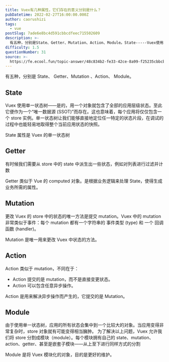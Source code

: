 ```yaml
---
title: Vuex有几种属性，它们存在的意义分别是什么？
pubDatetime: 2022-02-27T16:00:00.000Z
author: caorushizi
tags:
  - vue
postSlug: 7ade6e8bc4d591cbbcdfeec715502609
description: >-
  有五种，分别是State、Getter、Mutation、Action、Module。State-----Vuex使用单一状态树——是的，用一个对象就包含了全部的应用层级状态。至此它便作为一个“唯一数
difficulty: 1.5
questionNumber: 31
source: >-
  https://fe.ecool.fun/topic-answer/48c834b2-fe33-42ce-8a99-f25235cbbcb6?orderBy=updateTime&order=desc&tagId=14
---
```


有五种，分别是 State、 Getter、Mutation 、Action、 Module。

## State

Vuex 使用单一状态树——是的，用一个对象就包含了全部的应用层级状态。至此它便作为一个“唯一数据源 (SSOT)”而存在。这也意味着，每个应用将仅仅包含一个 store 实例。单一状态树让我们能够直接地定位任一特定的状态片段，在调试的过程中也能轻易地取得整个当前应用状态的快照。

State 属性是 Vuex 的单一状态树

## Getter

有时候我们需要从 store 中的 state 中派生出一些状态，例如对列表进行过滤并计数

Getter 类似于 Vue 的 computed 对象。是根据业务逻辑来处理 State，使得生成业务所需的属性。

## Mutation

更改 Vuex 的 store 中的状态的唯一方法是提交 mutation。Vuex 中的 mutation 非常类似于事件：每个 mutation 都有一个字符串的 事件类型 (type) 和 一个 回调函数 (handler)。

Mutation 是唯一用来更改 Vuex 中状态的方法。

## Action

Action 类似于 mutation，不同在于：

- Action 提交的是 mutation，而不是直接变更状态。
- Action 可以包含任意异步操作。

Action 是用来解决异步操作而产生的，它提交的是 Mutation。

## Module

由于使用单一状态树，应用的所有状态会集中到一个比较大的对象。当应用变得非常复杂时，store 对象就有可能变得相当臃肿。 为了解决以上问题，Vuex 允许我们将 store 分割成模块（module）。每个模块拥有自己的 state、mutation、action、getter、甚至是嵌套子模块——从上至下进行同样方式的分割

Module 是将 Vuex 模块化的对象，目的是更好的维护。

